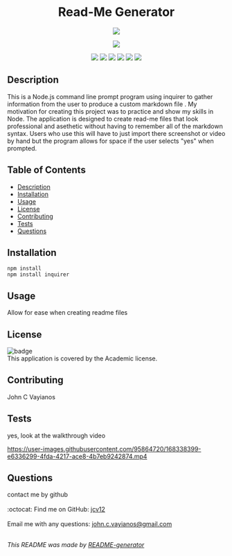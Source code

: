 
  <h1 align='center'>Read-Me Generator</h1> 
  <p align="center">
    <img src="https://user-images.githubusercontent.com/95864720/172077503-df1cc1f0-8648-4720-b4ac-8b5722a4bcd3.png"/>
  </p>
  
  <p align="center">
    <img src="https://img.shields.io/badge/license-Academic-brightgreen">
  </p>
  
  <p align="center">
    <img src="https://img.shields.io/badge/javascript-yellow" />
    <img src="https://img.shields.io/badge/express-orange" />
    <img src="https://img.shields.io/badge/MongoDB-blue"  />
    <img src="https://img.shields.io/badge/mongoose-red"  />
    <img src="https://img.shields.io/badge/moment-blue"  />
    <img src="https://img.shields.io/badge/nodemon-green" />
</p>
    
  ## Description
  This is a Node.js command line prompt program using inquirer to gather information from the user to produce a custom markdown file
 . My motivation for creating this project was to practice and show my skills in Node. The application is designed to create read-me files that look professional and asethetic without having to remember all of the markdown syntax. Users who use this will have to just import there screenshot or video by hand but the program allows for space if the user selects "yes" when prompted.

  ## Table of Contents
  - [Description](#description)
  - [Installation](#installation)
  - [Usage](#usage)
  - [License](#license)
  - [Contributing](#contributing)
  - [Tests](#tests)
  - [Questions](#questions)

  ## Installation
  ```
  npm install
  npm install inquirer
  ```

  ## Usage
  Allow for ease when creating readme files

  ## License
  ![badge](https://img.shields.io/badge/license-Academic-brightgreen)
  <br />
  This application is covered by the Academic license.

  ## Contributing
  John C Vayianos

  ## Tests
  yes, look at the walkthrough video
  
  

  https://user-images.githubusercontent.com/95864720/168338399-e6336299-4fda-4217-ace8-4b7eb9242874.mp4



  ## Questions
  contact me by github<br />
  <br />
  :octocat: Find me on GitHub: [jcv12](https://github.com/jcv12)<br />
  <br />
  Email me with any questions: john.c.vayianos@gmail.com<br /><br />

  _This README was made by [README-generator](https://github.com/jcv12/ReadMe-Generator)_
  
